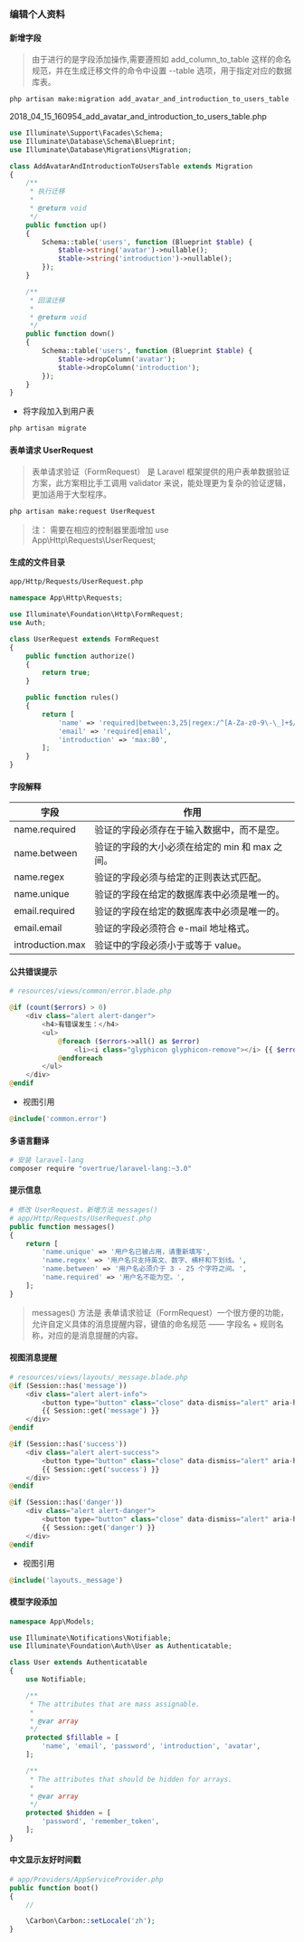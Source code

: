### 编辑个人资料

#### 新增字段

> 由于进行的是字段添加操作,需要遵照如 add_column_to_table 这样的命名规范，并在生成迁移文件的命令中设置 --table 选项，用于指定对应的数据库表。

```bash
php artisan make:migration add_avatar_and_introduction_to_users_table --table=users
```

2018_04_15_160954_add_avatar_and_introduction_to_users_table.php

```php
use Illuminate\Support\Facades\Schema;
use Illuminate\Database\Schema\Blueprint;
use Illuminate\Database\Migrations\Migration;

class AddAvatarAndIntroductionToUsersTable extends Migration
{
    /**
     * 执行迁移
     *
     * @return void
     */
    public function up()
    {
        Schema::table('users', function (Blueprint $table) {
            $table->string('avatar')->nullable();
            $table->string('introduction')->nullable();
        });
    }

    /**
     * 回滚迁移
     *
     * @return void
     */
    public function down()
    {
        Schema::table('users', function (Blueprint $table) {
            $table->dropColumn('avatar');
            $table->dropColumn('introduction');
        });
    }
}
```

+ 将字段加入到用户表

```bash
php artisan migrate
```

#### 表单请求 UserRequest
> 表单请求验证（FormRequest） 是 Laravel 框架提供的用户表单数据验证方案，此方案相比手工调用 validator 来说，能处理更为复杂的验证逻辑，更加适用于大型程序。

```bash
php artisan make:request UserRequest
```

> 注： 需要在相应的控制器里面增加  use App\Http\Requests\UserRequest;

#### 生成的文件目录
```bash
app/Http/Requests/UserRequest.php
```

```php
namespace App\Http\Requests;

use Illuminate\Foundation\Http\FormRequest;
use Auth;

class UserRequest extends FormRequest
{
    public function authorize()
    {
        return true;
    }

    public function rules()
    {
        return [
            'name' => 'required|between:3,25|regex:/^[A-Za-z0-9\-\_]+$/|unique:users,name,' . Auth::id(),
            'email' => 'required|email',
            'introduction' => 'max:80',
        ];
    }
}
```

#### 字段解释
字段|作用
----|----|
name.required|验证的字段必须存在于输入数据中，而不是空。
name.between|验证的字段的大小必须在给定的 min 和 max 之间。
name.regex|验证的字段必须与给定的正则表达式匹配。
name.unique|验证的字段在给定的数据库表中必须是唯一的。
email.required|验证的字段在给定的数据库表中必须是唯一的。
email.email|验证的字段必须符合 e-mail 地址格式。
introduction.max|验证中的字段必须小于或等于 value。

#### 公共错误提示
```php
# resources/views/common/error.blade.php

@if (count($errors) > 0)
    <div class="alert alert-danger">
        <h4>有错误发生：</h4>
        <ul>
            @foreach ($errors->all() as $error)
                <li><i class="glyphicon glyphicon-remove"></i> {{ $error }}</li>
            @endforeach
        </ul>
    </div>
@endif
```

+ 视图引用
```php
@include('common.error')
```

#### 多语言翻译
```bash
# 安装 laravel-lang
composer require "overtrue/laravel-lang:~3.0"
```

#### 提示信息
```php
# 修改 UserRequest，新增方法 messages()
# app/Http/Requests/UserRequest.php
public function messages()
{
    return [
        'name.unique' => '用户名已被占用，请重新填写',
        'name.regex' => '用户名只支持英文、数字、横杆和下划线。',
        'name.between' => '用户名必须介于 3 - 25 个字符之间。',
        'name.required' => '用户名不能为空。',
    ];
}
```
> messages() 方法是 表单请求验证（FormRequest）一个很方便的功能，允许自定义具体的消息提醒内容，键值的命名规范 —— 字段名 + 规则名称，对应的是消息提醒的内容。


#### 视图消息提醒
```php
# resources/views/layouts/_message.blade.php
@if (Session::has('message'))
    <div class="alert alert-info">
        <button type="button" class="close" data-dismiss="alert" aria-hidden="true">×</button>
        {{ Session::get('message') }}
    </div>
@endif

@if (Session::has('success'))
    <div class="alert alert-success">
        <button type="button" class="close" data-dismiss="alert" aria-hidden="true">×</button>
        {{ Session::get('success') }}
    </div>
@endif

@if (Session::has('danger'))
    <div class="alert alert-danger">
        <button type="button" class="close" data-dismiss="alert" aria-hidden="true">×</button>
        {{ Session::get('danger') }}
    </div>
@endif
```

+ 视图引用
```php
@include('layouts._message')
```

#### 模型字段添加
```php
namespace App\Models;

use Illuminate\Notifications\Notifiable;
use Illuminate\Foundation\Auth\User as Authenticatable;

class User extends Authenticatable
{
    use Notifiable;

    /**
     * The attributes that are mass assignable.
     *
     * @var array
     */
    protected $fillable = [
        'name', 'email', 'password', 'introduction', 'avatar',
    ];

    /**
     * The attributes that should be hidden for arrays.
     *
     * @var array
     */
    protected $hidden = [
        'password', 'remember_token',
    ];
}
```


#### 中文显示友好时间戳
```php
# app/Providers/AppServiceProvider.php
public function boot()
{
    //

    \Carbon\Carbon::setLocale('zh');
}
```
